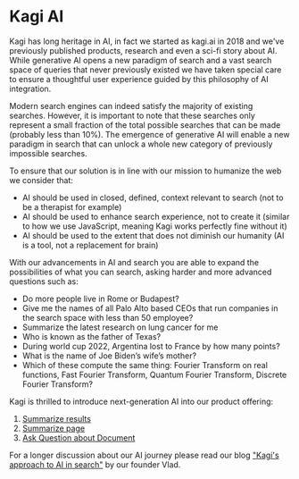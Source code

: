 # Kagi AI

Kagi has long heritage in AI, in fact we started as kagi.ai in 2018 and we've previously published products, research and even a sci-fi story about AI. While generative AI opens a new paradigm of search and a vast search space of queries that never previously existed we have taken special care to ensure a thoughtful user experience guided by this philosophy of AI integration.

Modern search engines can indeed satisfy the majority of existing searches. However, it is important to note that these searches only represent a small fraction of the total possible searches that can be made (probably less than 10%). The emergence of generative AI will enable a new paradigm in search that can unlock a whole new category of previously impossible searches.

To ensure that our solution is in line with our mission to humanize the web we consider that:

* AI should be used in closed, defined, context relevant to search (not to be a therapist for example)
* AI should be used to enhance search experience, not to create it (similar to how we use JavaScript, meaning Kagi works perfectly fine without it)
* AI should be used to the extent that does not diminish our humanity (AI is a tool, not a replacement for brain)

With our advancements in AI and search you are able to expand the possibilities of what you can search, asking harder and more advanced questions such as:

* Do more people live in Rome or Budapest?
* Give me the names of all Palo Alto based CEOs that run companies in the search space with less than 50 employee?
* Summarize the latest research on lung cancer for me
* Who is known as the father of Texas?
* During world cup 2022, Argentina lost to France by how many points?
* What is the name of Joe Biden’s wife’s mother?
* Which of these compute the same thing: Fourier Transform on real functions, Fast Fourier Transform, Quantum Fourier Transform, Discrete Fourier Transform?

Kagi is thrilled to introduce next-generation AI into our product offering:

1. [Summarize results](./summarize-results.md)
2. [Summarize page](./summarize-page.md)
3. [Ask Question about Document](./ask-questions.md)

For a longer discussion about our AI journey please read our blog ["Kagi's approach to AI in search"](https://blog.kagi.com/kagi-ai-search) by our founder Vlad.
